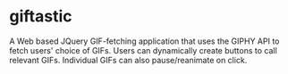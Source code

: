 # giftastic


A Web based JQuery GIF-fetching application that uses the GIPHY API to fetch users' choice of GIFs. Users can dynamically create buttons to call relevant GIFs. Individual GIFs can also pause/reanimate on click.